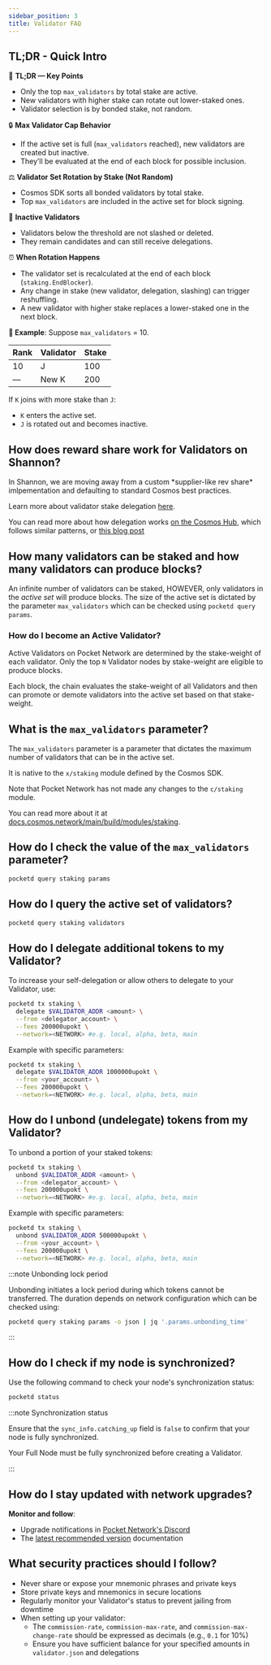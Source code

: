 ```yaml
---
sidebar_position: 3
title: Validator FAQ
---
```


## TL;DR - Quick Intro

👀 **TL;DR — Key Points**

- Only the top `max_validators` by total stake are active.
- New validators with higher stake can rotate out lower-staked ones.
- Validator selection is by bonded stake, not random.

🔒 **Max Validator Cap Behavior**

- If the active set is full (`max_validators` reached), new validators are created but inactive.
- They’ll be evaluated at the end of each block for possible inclusion.

⚖️ **Validator Set Rotation by Stake (Not Random)**

- Cosmos SDK sorts all bonded validators by total stake.
- Top `max_validators` are included in the active set for block signing.

🚫 **Inactive Validators**

- Validators below the threshold are not slashed or deleted.
- They remain candidates and can still receive delegations.

⏰ **When Rotation Happens**

- The validator set is recalculated at the end of each block (`staking.EndBlocker`).
- Any change in stake (new validator, delegation, slashing) can trigger reshuffling.
- A new validator with higher stake replaces a lower-staked one in the next block.

**🧪 Example**:
Suppose `max_validators` = 10.

| Rank | Validator | Stake |
| ---- | --------- | ----- |
| 10   | J         | 100   |
| —    | New K     | 200   |

If `K` joins with more stake than `J`:

- `K` enters the active set.
- `J` is rotated out and becomes inactive.

## How does reward share work for Validators on Shannon?

In Shannon, we are moving away from a custom \*supplier-like rev share\* imlpementation
and defaulting to standard Cosmos best practices.

Learn more about validator stake delegation [here](https://docs.cosmos.network/main/build/modules/staking#msgdelegate).

You can read more about how delegation works [on the Cosmos Hub](https://hub.cosmos.network/main/delegators/delegator-faq), which follows similar patterns, or [this blog post](https://medium.com/@notional-ventures/staking-and-delegation-in-cosmos-db660154bcf9)

## How many validators can be staked and how many validators can produce blocks?

An infinite number of validators can be staked, HOWEVER, only validators in the _active set_ will produce blocks. The size of the active set is dictated by the parameter `max_validators` which can be checked using `pocketd query params`.

### How do I become an Active Validator?

Active Validators on Pocket Network are determined by the stake-weight of each validator. Only the top `N` Validator nodes by stake-weight are eligible to produce blocks.

Each block, the chain evaluates the stake-weight of all Validators and then can promote or demote validators into the active set based on that stake-weight.

## What is the `max_validators` parameter?

The `max_validators` parameter is a parameter that dictates the maximum number of validators that can be in the active set.

It is native to the `x/staking` module defined by the Cosmos SDK.

Note that Pocket Network has not made any changes to the `c/staking` module.

You can read more about it at [docs.cosmos.network/main/build/modules/staking](https://docs.cosmos.network/main/build/modules/staking).

## How do I check the value of the `max_validators` parameter?

```bash
pocketd query staking params
```

## How do I query the active set of validators?

```bash
pocketd query staking validators
```

## How do I delegate additional tokens to my Validator?

To increase your self-delegation or allow others to delegate to your Validator, use:

```bash
pocketd tx staking \
  delegate $VALIDATOR_ADDR <amount> \
  --from <delegator_account> \
  --fees 200000upokt \
  --network=<NETWORK> #e.g. local, alpha, beta, main
```

Example with specific parameters:

```bash
pocketd tx staking \
  delegate $VALIDATOR_ADDR 1000000upokt \
  --from <your_account> \
  --fees 200000upokt \
  --network=<NETWORK> #e.g. local, alpha, beta, main
```

## How do I unbond (undelegate) tokens from my Validator?

To unbond a portion of your staked tokens:

```bash
pocketd tx staking \
  unbond $VALIDATOR_ADDR <amount> \
  --from <delegator_account> \
  --fees 200000upokt \
  --network=<NETWORK> #e.g. local, alpha, beta, main
```

Example with specific parameters:

```bash
pocketd tx staking \
  unbond $VALIDATOR_ADDR 500000upokt \
  --from <your_account> \
  --fees 200000upokt \
  --network=<NETWORK> #e.g. local, alpha, beta, main
```

:::note Unbonding lock period

Unbonding initiates a lock period during which tokens cannot be transferred. The duration depends on network configuration which can be checked using:

```bash
pocketd query staking params -o json | jq '.params.unbonding_time'
```

:::

## How do I check if my node is synchronized?

Use the following command to check your node's synchronization status:

```bash
pocketd status
```

:::note Synchronization status

Ensure that the `sync_info.catching_up` field is `false` to confirm that your node is fully synchronized.

Your Full Node must be fully synchronized before creating a Validator.

:::

## How do I stay updated with network upgrades?

**Monitor and follow**:

- Upgrade notifications in [Pocket Network's Discord](https://discord.com/invite/pocket-network)
- The [latest recommended version](../../4_develop/upgrades/4_upgrade_list.md) documentation

## What security practices should I follow?

- Never share or expose your mnemonic phrases and private keys
- Store private keys and mnemonics in secure locations
- Regularly monitor your Validator's status to prevent jailing from downtime
- When setting up your validator:
  - The `commission-rate`, `commission-max-rate`, and `commission-max-change-rate` should be expressed as decimals (e.g., `0.1` for 10%)
  - Ensure you have sufficient balance for your specified amounts in `validator.json` and delegations
